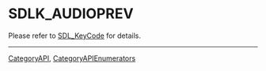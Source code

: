 # SDLK_AUDIOPREV

Please refer to [SDL_KeyCode](SDL_KeyCode) for details.

----
[CategoryAPI](CategoryAPI), [CategoryAPIEnumerators](CategoryAPIEnumerators)

